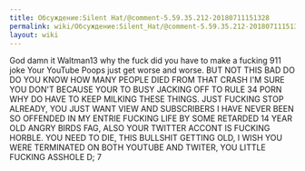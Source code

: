```yaml
---
title: Обсуждение:Silent Hat/@comment-5.59.35.212-20180711151328
permalink: wiki/Обсуждение:Silent_Hat/@comment-5.59.35.212-20180711151328/
layout: wiki
---
```


God damn it Waltman13 why the fuck did you have to make a fucking 911
joke Your YouTube Poops just get worse and worse. BUT NOT THIS BAD DO DO
YOU KNOW HOW MANY PEOPLE DIED FROM THAT CRASH I'M SURE YOU DON'T BECAUSE
YOUR TO BUSY JACKING OFF TO RULE 34 PORN WHY DO HAVE TO KEEP MILKING
THESE THINGS. JUST FUCKING STOP ALREADY, YOU JUST WANT VIEW AND
SUBSCRIBERS I HAVE NEVER BEEN SO OFFENDED IN MY ENTRIE FUCKING LIFE BY
SOME RETARDED 14 YEAR OLD ANGRY BIRDS FAG, ALSO YOUR TWITTER ACCONT IS
FUCKING HORBLE. YOU NEED TO DIE, THIS BULLSHIT GETTING OLD, I WISH YOU
WERE TERMINATED ON BOTH YOUTUBE AND TWITER, YOU LITTLE FUCKING ASSHOLE
D; 7

